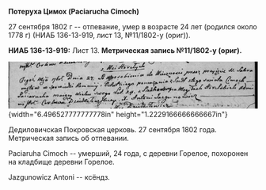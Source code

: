 **Потеруха Цимох (Paciarucha Cimoch)**

27 сентября 1802 г -- отпевание, умер в возрасте 24 лет (родился около
1778 г) (НИАБ 136-13-919, лист 13, №11/1802-у (ориг)).

**НИАБ 136-13-919:** Лист 13. **Метрическая запись №11/1802-у (ориг).**

![](./media/8c9de7c79496a64393ffe5492e88ff4b1c8beab4.png){width="6.496527777777778in"
height="1.2229166666666667in"}

Дедиловичская Покровская церковь. 27 сентября 1802 года. Метрическая
запись об отпевании.

Paciaruha Cimoch -- умерший, 24 года, с деревни Горелое, похоронен на
кладбище деревни Горелое.

Jazgunowicz Antoni -- ксёндз.
